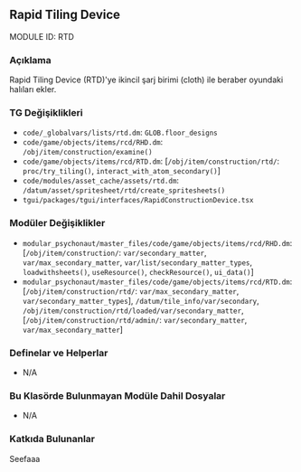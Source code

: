 ## Rapid Tiling Device

MODULE ID: RTD

### Açıklama

Rapid Tiling Device (RTD)'ye ikincil şarj birimi (cloth) ile beraber oyundaki halıları ekler.

### TG Değişiklikleri

- `code/_globalvars/lists/rtd.dm`: `GLOB.floor_designs`
- `code/game/objects/items/rcd/RHD.dm`: `/obj/item/construction/examine()`
- `code/game/objects/items/rcd/RTD.dm`: [`/obj/item/construction/rtd/`: `proc/try_tiling()`, `interact_with_atom_secondary()`]
- `code/modules/asset_cache/assets/rtd.dm`: `/datum/asset/spritesheet/rtd/create_spritesheets()`
- `tgui/packages/tgui/interfaces/RapidConstructionDevice.tsx`

### Modüler Değişiklikler

- `modular_psychonaut/master_files/code/game/objects/items/rcd/RHD.dm`: [`/obj/item/construction/`: `var/secondary_matter`, `var/max_secondary_matter`, `var/list/secondary_matter_types`, `loadwithsheets()`, `useResource()`, `checkResource()`, `ui_data()`]
- `modular_psychonaut/master_files/code/game/objects/items/rcd/RTD.dm`: [`/obj/item/construction/rtd/`: `var/max_secondary_matter`, `var/secondary_matter_types`], `/datum/tile_info/var/secondary`, `/obj/item/construction/rtd/loaded/var/secondary_matter`, [`/obj/item/construction/rtd/admin/`: `var/secondary_matter`, `var/max_secondary_matter`]

### Definelar ve Helperlar

- N/A

### Bu Klasörde Bulunmayan Modüle Dahil Dosyalar

- N/A

### Katkıda Bulunanlar

Seefaaa
